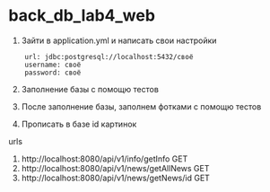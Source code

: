 # back_db_lab4_web

1. Зайти в application.yml и написать свои настройки
```
    url: jdbc:postgresql://localhost:5432/своё
    username: своё
    password: своё
```

2. Заполнение базы с помощю тестов

3. После заполнение базы, заполнем фотками с помощю тестов

4. Прописать в базе id картинок


urls

1. http://localhost:8080/api/v1/info/getInfo GET
2. http://localhost:8080/api/v1/news/getAllNews GET
3. http://localhost:8080/api/v1/news/getNews/id GET



    


    